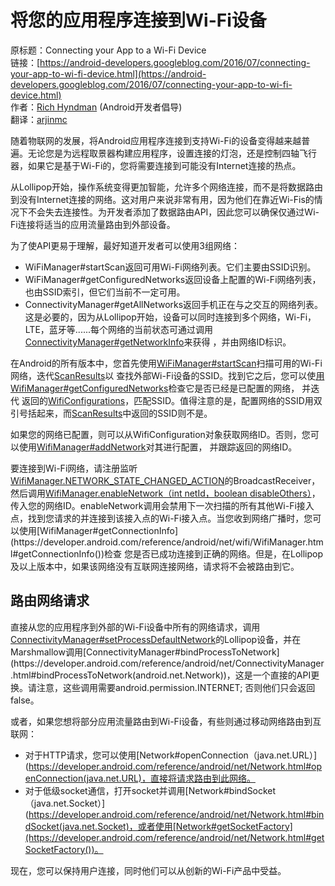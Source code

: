 # 将您的应用程序连接到Wi-Fi设备

原标题：Connecting your App to a Wi-Fi Device  
链接：[https://android-developers.googleblog.com/2016/07/connecting-your-app-to-wi-fi-device.html](https://android-developers.googleblog.com/2016/07/connecting-your-app-to-wi-fi-device.html)  
作者：[Rich Hyndman](http://twitter.com/geekyouup) (Android开发者倡导)  
翻译：[arjinmc](https://github.com/arjinmc)  

随着物联网的发展，将Android应用程序连接到支持Wi-Fi的设备变得越来越普遍。无论您是为远程取景器构建应用程序，设置连接的灯泡，还是控制四轴飞行器，如果它是基于Wi-Fi的，您将需要连接到可能没有Internet连接的热点。

从Lollipop开始，操作系统变得更加智能，允许多个网络连接，而不是将数据路由到没有Internet连接的网络。这对用户来说非常有用，因为他们在靠近Wi-Fis的情况下不会失去连接性。为开发者添加了数据路由API，因此您可以确保仅通过Wi-Fi连接将适当的应用流量路由到外部设备。

为了使API更易于理解，最好知道开发者可以使用3组网络：

* WiFiManager#startScan返回可用Wi-Fi网络列表。它们主要由SSID识别。
* WiFiManager#getConfiguredNetworks返回设备上配置的Wi-Fi网络列表，也由SSID索引，但它们当前不一定可用。
* ConnectivityManager#getAllNetworks返回手机正在与之交互的网络列表。这是必要的，因为从Lollipop开始，设备可以同时连接到多个网络，Wi-Fi，LTE，蓝牙等......每个网络的当前状态可通过调用[ConnectivityManager#getNetworkInfo](https://developer.android.com/reference/android/net/ConnectivityManager.html#getNetworkInfo(android.net.Network))来获得 ，并由网络ID标识。

在Android的所有版本中，您首先使用[WiFiManager#startScan](https://developer.android.com/reference/android/net/wifi/WifiManager.html#startScan())扫描可用的Wi-Fi网络，迭代[ScanResults](https://developer.android.com/reference/android/net/wifi/ScanResult.html)以 查找外部Wi-Fi设备的SSID。找到它之后，您可以使[用WifiManager#getConfiguredNetworks](https://developer.android.com/reference/android/net/wifi/WifiManager.html#getConfiguredNetworks())检查它是否已经是已配置的网络， 并迭代 返回的[WifiConfigurations](https://developer.android.com/reference/android/net/wifi/WifiConfiguration.html)，匹配SSID。值得注意的是，配置网络的SSID用双引号括起来，而[ScanResults](https://developer.android.com/reference/android/net/wifi/ScanResult.html)中返回的SSID则不是。

如果您的网络已配置，则可以从WifiConfiguration对象获取网络ID。否则，您可以使用[WifiManager#addNetwork](https://developer.android.com/reference/android/net/wifi/WifiManager.html#addNetwork(android.net.wifi.WifiConfiguration))对其进行配置， 并跟踪返回的网络ID。

要连接到Wi-Fi网络，请注册监听[WifiManager.NETWORK_STATE_CHANGED_ACTION](https://developer.android.com/reference/android/net/wifi/WifiManager.html#NETWORK_STATE_CHANGED_ACTION)的BroadcastReceiver，然后调用[WifiManager.enableNetwork（int netId，boolean disableOthers）](https://developer.android.com/reference/android/net/wifi/WifiManager.html#enableNetwork(int,%20boolean))，传入您的网络ID。enableNetwork调用会禁用下一次扫描的所有其他Wi-Fi接入点，找到您请求的并连接到该接入点的Wi-Fi接入点。当您收到网络广播时，您可以使用[WifiManager#getConnectionInfo](https://developer.android.com/reference/android/net/wifi/WifiManager.html#getConnectionInfo())检查 您是否已成功连接到正确的网络。但是，在Lollipop及以上版本中，如果该网络没有互联网连接网络，请求将不会被路由到它。

## 路由网络请求

直接从您的应用程序到外部的Wi-Fi设备中所有的网络请求，调用[ConnectivityManager#setProcessDefaultNetwork](https://developer.android.com/reference/android/net/ConnectivityManager.html#setProcessDefaultNetwork(android.net.Network))的Lollipop设备，并在Marshmallow调用[ConnectivityManager#bindProcessToNetwork](https://developer.android.com/reference/android/net/ConnectivityManager.html#bindProcessToNetwork(android.net.Network))，这是一个直接的API更换。请注意，这些调用需要android.permission.INTERNET; 否则他们只会返回false。

或者，如果您想将部分应用流量路由到Wi-Fi设备，有些则通过移动网络路由到互联网：

* 对于HTTP请求，您可以使用[Network#openConnection（java.net.URL）](https://developer.android.com/reference/android/net/Network.html#openConnection(java.net.URL)，直接将请求路由到此网络。
* 对于低级socket通信，打开socket并调用[Network#bindSocket（java.net.Socket）](https://developer.android.com/reference/android/net/Network.html#bindSocket(java.net.Socket)，或者使用[Network#getSocketFactory](https://developer.android.com/reference/android/net/Network.html#getSocketFactory())。

现在，您可以保持用户连接，同时他们可以从创新的Wi-Fi产品中受益。
